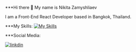 ***Hi there 👋
My name is Nikita Zamyshliaev 

I am a Front-End React Developer based in Bangkok, Thailand. 

***My Skills:
[![My Skills](https://skillicons.dev/icons?i=react,js,html,css)](https://skillicons.dev)

***Social Media:
<div id="social">
<a href="https://www.linkedin.com/in/onigiriking/">
  <img src="https://play-lh.googleusercontent.com/kMofEFLjobZy_bCuaiDogzBcUT-dz3BBbOrIEjJ-hqOabjK8ieuevGe6wlTD15QzOqw" alt="linkdin"/>
</a>
</div>
